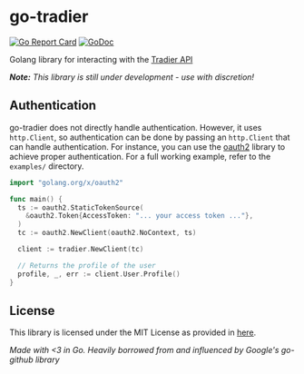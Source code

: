 # go-tradier

[![Go Report Card](https://goreportcard.com/badge/github.com/calvn/go-tradier)](https://goreportcard.com/report/github.com/calvn/go-tradier)
[![GoDoc](https://godoc.org/github.com/calvn/go-tradier/tradier?status.svg)](https://godoc.org/github.com/calvn/go-tradier/tradier)

Golang library for interacting with the [Tradier API](https://developer.tradier.com/documentation/)

***Note:*** *This library is still under development - use with discretion!*

## Authentication
go-tradier does not directly handle authentication. However, it uses `http.Client`, so authentication can be done by passing an `http.Client` that can handle authentication. For instance, you can use the [oauth2](https://github.com/golang/oauth2) library to achieve proper authentication. For a full working example, refer to the `examples/` directory.

```go
import "golang.org/x/oauth2"

func main() {
  ts := oauth2.StaticTokenSource(
    &oauth2.Token{AccessToken: "... your access token ..."},
  )
  tc := oauth2.NewClient(oauth2.NoContext, ts)

  client := tradier.NewClient(tc)

  // Returns the profile of the user
  profile, _, err := client.User.Profile()
}
```

## License

This library is licensed under the MIT License as provided in [here](LICENSE.md).

*Made with <3 in Go. Heavily borrowed from and influenced by Google's go-github library*
